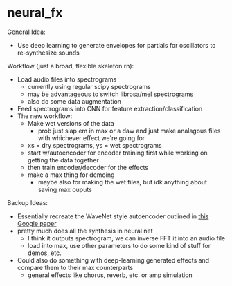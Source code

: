 # neural_fx
General Idea: 
- Use deep learning to generate envelopes for partials for oscillators to re-synthesize sounds

Workflow (just a broad, flexible skeleton rn):
- Load audio files into spectrograms
    - currently using regular scipy spectrograms
    - may be advantageous to switch librosa/mel spectrograms
    - also do some data augmentation
- Feed spectrograms into CNN for feature extraction/classification
- The new workflow:
    - Make wet versions of the data
        - prob just slap em in max or a daw and just make analagous files with whichever effect we're going for       
    - xs = dry spectrograms, ys = wet spectrograms
    - start w/autoencoder for encoder training first while working on getting the data together
    - then train encoder/decoder for the effects
    - make a max thing for demoing
        - maybe also for making the wet files, but idk anything about saving max ouputs
    
Backup Ideas:
- Essentially recreate the WaveNet style autoencoder outlined in [this Google paper](https://arxiv.org/pdf/1704.01279.pdf)
- pretty much does all the synthesis in neural net
    - I think it outputs spectrogram, we can inverse FFT it into an audio file
    - load into max, use other parameters to do some kind of stuff for demos, etc.
- Could also do something with deep-learning generated effects and compare them to their max counterparts
    - general effects like chorus, reverb, etc. or amp simulation